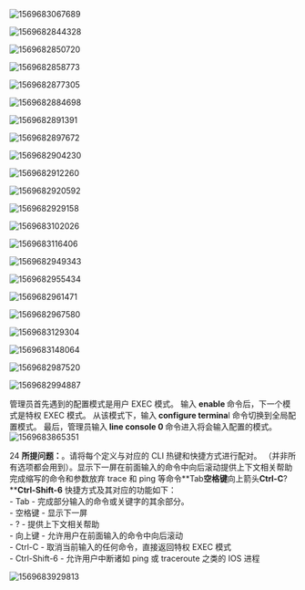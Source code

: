![1569683067689](%E7%AC%AC%E4%BA%8C%E7%AB%A0%E8%80%83%E8%AF%95.assets/1569683067689.png)



![1569682844328](%E7%AC%AC%E4%BA%8C%E7%AB%A0%E8%80%83%E8%AF%95.assets/1569682844328.png)

![1569682850720](%E7%AC%AC%E4%BA%8C%E7%AB%A0%E8%80%83%E8%AF%95.assets/1569682850720.png)

![1569682858773](%E7%AC%AC%E4%BA%8C%E7%AB%A0%E8%80%83%E8%AF%95.assets/1569682858773.png)

![1569682877305](%E7%AC%AC%E4%BA%8C%E7%AB%A0%E8%80%83%E8%AF%95.assets/1569682877305.png)

![1569682884698](%E7%AC%AC%E4%BA%8C%E7%AB%A0%E8%80%83%E8%AF%95.assets/1569682884698.png)

![1569682891391](%E7%AC%AC%E4%BA%8C%E7%AB%A0%E8%80%83%E8%AF%95.assets/1569682891391.png)

![1569682897672](%E7%AC%AC%E4%BA%8C%E7%AB%A0%E8%80%83%E8%AF%95.assets/1569682897672.png)

![1569682904230](%E7%AC%AC%E4%BA%8C%E7%AB%A0%E8%80%83%E8%AF%95.assets/1569682904230.png)

![1569682912260](%E7%AC%AC%E4%BA%8C%E7%AB%A0%E8%80%83%E8%AF%95.assets/1569682912260.png)

![1569682920592](%E7%AC%AC%E4%BA%8C%E7%AB%A0%E8%80%83%E8%AF%95.assets/1569682920592.png)

![1569682929158](%E7%AC%AC%E4%BA%8C%E7%AB%A0%E8%80%83%E8%AF%95.assets/1569682929158.png)

![1569683102026](%E7%AC%AC%E4%BA%8C%E7%AB%A0%E8%80%83%E8%AF%95.assets/1569683102026.png)

![1569683116406](%E7%AC%AC%E4%BA%8C%E7%AB%A0%E8%80%83%E8%AF%95.assets/1569683116406.png)

![1569682949343](%E7%AC%AC%E4%BA%8C%E7%AB%A0%E8%80%83%E8%AF%95.assets/1569682949343.png)

![1569682955434](%E7%AC%AC%E4%BA%8C%E7%AB%A0%E8%80%83%E8%AF%95.assets/1569682955434.png)

![1569682961471](%E7%AC%AC%E4%BA%8C%E7%AB%A0%E8%80%83%E8%AF%95.assets/1569682961471.png)

![1569682967580](%E7%AC%AC%E4%BA%8C%E7%AB%A0%E8%80%83%E8%AF%95.assets/1569682967580.png)

![1569683129304](%E7%AC%AC%E4%BA%8C%E7%AB%A0%E8%80%83%E8%AF%95.assets/1569683129304.png)

![1569683148064](%E7%AC%AC%E4%BA%8C%E7%AB%A0%E8%80%83%E8%AF%95.assets/1569683148064.png)

![1569682987520](%E7%AC%AC%E4%BA%8C%E7%AB%A0%E8%80%83%E8%AF%95.assets/1569682987520.png)

![1569682994887](%E7%AC%AC%E4%BA%8C%E7%AB%A0%E8%80%83%E8%AF%95.assets/1569682994887.png)

管理员首先遇到的配置模式是用户 EXEC 模式。 输入 <b>enable </b>命令后，下一个模式是特权 EXEC 模式。 从该模式下，输入<b> configure termina</b>l 命令切换到全局配置模式。 最后，管理员输入<b> line console 0 </b>命令进入将会输入配置的模式。![1569683865351](%E7%AC%AC%E4%BA%8C%E7%AB%A0%E8%80%83%E8%AF%95.assets/1569683865351.png)

24
**所提问题：**。请将每个定义与对应的 CLI 热键和快捷方式进行配对。 （并非所有选项都会用到）。显示下一屏在前面输入的命令中向后滚动提供上下文相关帮助完成缩写的命令和参数放弃 trace 和 ping 等命令**Tab****空格键****向上箭头****Ctrl-C****?****Ctrl-Shift-6**
快捷方式及其对应的功能如下：<br />- Tab - 完成部分输入的命令或关键字的其余部分。<br />- 空格键 - 显示下一屏<br />- ? - 提供上下文相关帮助<br />- 向上键 - 允许用户在前面输入的命令中向后滚动<br />- Ctrl-C - 取消当前输入的任何命令，直接返回特权 EXEC 模式<br />- Ctrl-Shift-6 - 允许用户中断诸如 ping 或 traceroute 之类的 IOS 进程<br />

![1569683929813](%E7%AC%AC%E4%BA%8C%E7%AB%A0%E8%80%83%E8%AF%95.assets/1569683929813.png)
